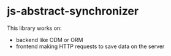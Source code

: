 # js-abstract-synchronizer

This library works on:

* backend like ODM or ORM
* frontend making HTTP requests to save data on the server